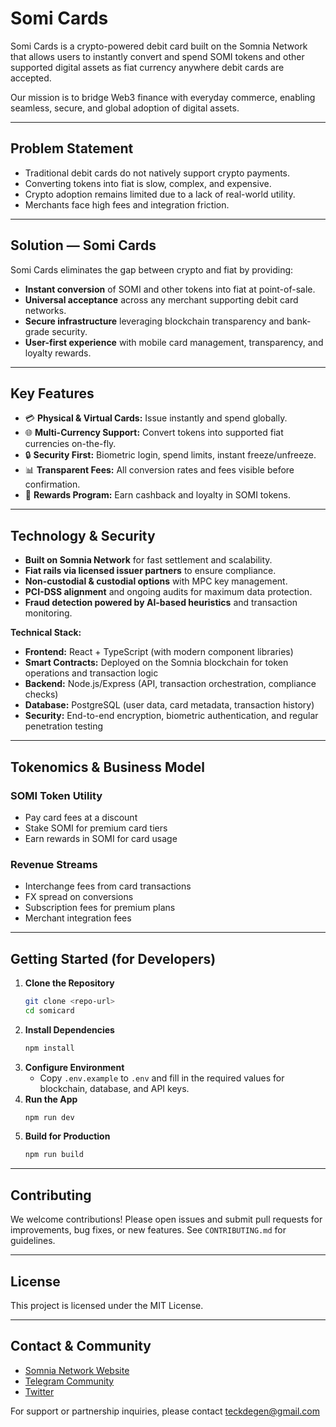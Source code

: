 # Somi Cards

Somi Cards is a crypto-powered debit card built on the Somnia Network that allows users to instantly convert and spend SOMI tokens and other supported digital assets as fiat currency anywhere debit cards are accepted.

Our mission is to bridge Web3 finance with everyday commerce, enabling seamless, secure, and global adoption of digital assets.

---

## Problem Statement
- Traditional debit cards do not natively support crypto payments.
- Converting tokens into fiat is slow, complex, and expensive.
- Crypto adoption remains limited due to a lack of real-world utility.
- Merchants face high fees and integration friction.

---

## Solution — Somi Cards
Somi Cards eliminates the gap between crypto and fiat by providing:
- **Instant conversion** of SOMI and other tokens into fiat at point-of-sale.
- **Universal acceptance** across any merchant supporting debit card networks.
- **Secure infrastructure** leveraging blockchain transparency and bank-grade security.
- **User-first experience** with mobile card management, transparency, and loyalty rewards.

---

## Key Features
- 💳 **Physical & Virtual Cards:** Issue instantly and spend globally.
- 🌐 **Multi-Currency Support:** Convert tokens into supported fiat currencies on-the-fly.
- 🔒 **Security First:** Biometric login, spend limits, instant freeze/unfreeze.
- 📊 **Transparent Fees:** All conversion rates and fees visible before confirmation.
- 🎁 **Rewards Program:** Earn cashback and loyalty in SOMI tokens.

---

## Technology & Security
- **Built on Somnia Network** for fast settlement and scalability.
- **Fiat rails via licensed issuer partners** to ensure compliance.
- **Non-custodial & custodial options** with MPC key management.
- **PCI-DSS alignment** and ongoing audits for maximum data protection.
- **Fraud detection powered by AI-based heuristics** and transaction monitoring.

**Technical Stack:**
- **Frontend:** React + TypeScript (with modern component libraries)
- **Smart Contracts:** Deployed on the Somnia blockchain for token operations and transaction logic
- **Backend:** Node.js/Express (API, transaction orchestration, compliance checks)
- **Database:** PostgreSQL (user data, card metadata, transaction history)
- **Security:** End-to-end encryption, biometric authentication, and regular penetration testing

---

## Tokenomics & Business Model
### SOMI Token Utility
- Pay card fees at a discount
- Stake SOMI for premium card tiers
- Earn rewards in SOMI for card usage

### Revenue Streams
- Interchange fees from card transactions
- FX spread on conversions
- Subscription fees for premium plans
- Merchant integration fees

---

## Getting Started (for Developers)
1. **Clone the Repository**
   ```bash
   git clone <repo-url>
   cd somicard
   ```
2. **Install Dependencies**
   ```bash
   npm install
   ```
3. **Configure Environment**
   - Copy `.env.example` to `.env` and fill in the required values for blockchain, database, and API keys.
4. **Run the App**
   ```bash
   npm run dev
   ```
5. **Build for Production**
   ```bash
   npm run build
   ```

---

## Contributing
We welcome contributions! Please open issues and submit pull requests for improvements, bug fixes, or new features. See `CONTRIBUTING.md` for guidelines.

---

## License
This project is licensed under the MIT License.

---

## Contact & Community
- [Somnia Network Website](https://somnicard.vercel.app)
- [Telegram Community](https://t.me/teck_degen)
- [Twitter](https://x.com/teck_degen)

For support or partnership inquiries, please contact teckdegen@gmail.com
